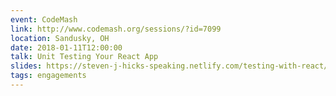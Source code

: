```yaml
---
event: CodeMash
link: http://www.codemash.org/sessions/?id=7099
location: Sandusky, OH
date: 2018-01-11T12:00:00
talk: Unit Testing Your React App
slides: https://steven-j-hicks-speaking.netlify.com/testing-with-react/
tags: engagements
---
```

